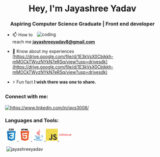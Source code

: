  <h1 align="center">Hey, I'm Jayashree Yadav</h1>
<h3 align="center">Aspiring Computer Science Graduate | Front end developer</h3>
<img align="right" alt="coding" width="400" src="https://mir-s3-cdn-cf.behance.net/project_modules/disp/601014116770475.6068beff4640a.gif">

- 📫 How to reach me **jayashreeyadav8@gmail.com**

- 📄 Know about my experiences [https://drive.google.com/file/d/1E3kVsX0Cbjkkh-mMOCkTWvzNYkN7eRSq/view?usp=drivesdk](https://drive.google.com/file/d/1E3kVsX0Cbjkkh-mMOCkTWvzNYkN7eRSq/view?usp=drivesdk)

- ⚡ Fun fact **I wish there was one to share.**

<h3 align="left">Connect with me:</h3>
<p align="left">
<a href="https://linkedin.com/in/https://www.linkedin.com/in/jays3008/" target="blank"><img align="center" src="https://raw.githubusercontent.com/rahuldkjain/github-profile-readme-generator/master/src/images/icons/Social/linked-in-alt.svg" alt="https://www.linkedin.com/in/jays3008/" height="30" width="40" /></a>
</p>

<h3 align="left">Languages and Tools:</h3>
<p align="left"> <a href="https://www.w3schools.com/css/" target="_blank" rel="noreferrer"> <img src="https://raw.githubusercontent.com/devicons/devicon/master/icons/css3/css3-original-wordmark.svg" alt="css3" width="40" height="40"/> </a> <a href="https://www.w3.org/html/" target="_blank" rel="noreferrer"> <img src="https://raw.githubusercontent.com/devicons/devicon/master/icons/html5/html5-original-wordmark.svg" alt="html5" width="40" height="40"/> </a> <a href="https://www.java.com" target="_blank" rel="noreferrer"> <img src="https://raw.githubusercontent.com/devicons/devicon/master/icons/java/java-original.svg" alt="java" width="40" height="40"/> </a> <a href="https://developer.mozilla.org/en-US/docs/Web/JavaScript" target="_blank" rel="noreferrer"> <img src="https://raw.githubusercontent.com/devicons/devicon/master/icons/javascript/javascript-original.svg" alt="javascript" width="40" height="40"/> </a> <a href="https://www.oracle.com/" target="_blank" rel="noreferrer"> <img src="https://raw.githubusercontent.com/devicons/devicon/master/icons/oracle/oracle-original.svg" alt="oracle" width="40" height="40"/> </a> </p>

<p>&nbsp;<img align="center" src="https://github-readme-stats.vercel.app/api?username=jayashreeyadav&show_icons=true&locale=en" alt="jayashreeyadav" /></p>

